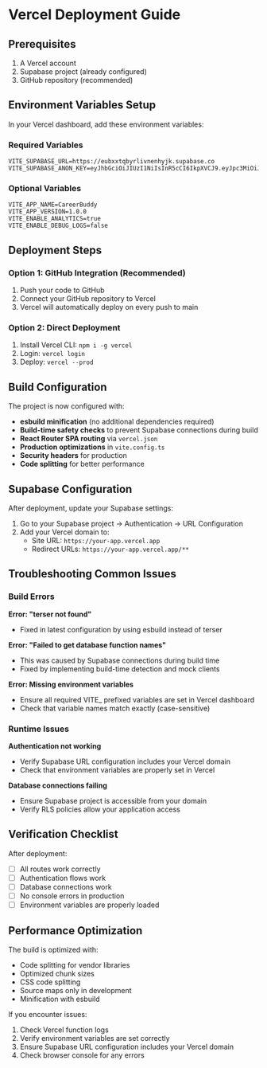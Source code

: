 
# Vercel Deployment Guide

## Prerequisites
1. A Vercel account
2. Supabase project (already configured)
3. GitHub repository (recommended)

## Environment Variables Setup

In your Vercel dashboard, add these environment variables:

### Required Variables
```
VITE_SUPABASE_URL=https://eubxxtqbyrlivnenhyjk.supabase.co
VITE_SUPABASE_ANON_KEY=eyJhbGciOiJIUzI1NiIsInR5cCI6IkpXVCJ9.eyJpc3MiOiJzdXBhYmFzZSIsInJlZiI6ImV1Ynh4dHFieXJsaXZuZW5oeWprIiwicm9sZSI6ImFub24iLCJpYXQiOjE3NDQ4MzMwMzgsImV4cCI6MjA2MDQwOTAzOH0.HtVG14DfSBuZ0dGjsJOHySluwJnCa9eVFx13mQ14ILg
```

### Optional Variables
```
VITE_APP_NAME=CareerBuddy
VITE_APP_VERSION=1.0.0
VITE_ENABLE_ANALYTICS=true
VITE_ENABLE_DEBUG_LOGS=false
```

## Deployment Steps

### Option 1: GitHub Integration (Recommended)
1. Push your code to GitHub
2. Connect your GitHub repository to Vercel
3. Vercel will automatically deploy on every push to main

### Option 2: Direct Deployment
1. Install Vercel CLI: `npm i -g vercel`
2. Login: `vercel login`
3. Deploy: `vercel --prod`

## Build Configuration

The project is now configured with:
- **esbuild minification** (no additional dependencies required)
- **Build-time safety checks** to prevent Supabase connections during build
- **React Router SPA routing** via `vercel.json`
- **Production optimizations** in `vite.config.ts`
- **Security headers** for production
- **Code splitting** for better performance

## Supabase Configuration

After deployment, update your Supabase settings:

1. Go to your Supabase project → Authentication → URL Configuration
2. Add your Vercel domain to:
   - Site URL: `https://your-app.vercel.app`
   - Redirect URLs: `https://your-app.vercel.app/**`

## Troubleshooting Common Issues

### Build Errors

**Error: "terser not found"**
- Fixed in latest configuration by using esbuild instead of terser

**Error: "Failed to get database function names"**
- This was caused by Supabase connections during build time
- Fixed by implementing build-time detection and mock clients

**Error: Missing environment variables**
- Ensure all required VITE_ prefixed variables are set in Vercel dashboard
- Check that variable names match exactly (case-sensitive)

### Runtime Issues

**Authentication not working**
- Verify Supabase URL configuration includes your Vercel domain
- Check that environment variables are properly set in Vercel

**Database connections failing**
- Ensure Supabase project is accessible from your domain
- Verify RLS policies allow your application access

## Verification Checklist

After deployment:
- [ ] All routes work correctly
- [ ] Authentication flows work
- [ ] Database connections work
- [ ] No console errors in production
- [ ] Environment variables are properly loaded

## Performance Optimization

The build is optimized with:
- Code splitting for vendor libraries
- Optimized chunk sizes
- CSS code splitting
- Source maps only in development
- Minification with esbuild

If you encounter issues:
1. Check Vercel function logs
2. Verify environment variables are set correctly
3. Ensure Supabase URL configuration includes your Vercel domain
4. Check browser console for any errors
